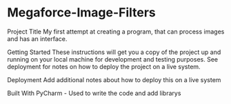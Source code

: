 # Megaforce-Image-Filters
Project Title
My first attempt at creating a program, that can process images and has an interface.

Getting Started
These instructions will get you a copy of the project up and running on your local machine for development and testing purposes. See deployment for notes on how to deploy the project on a live system.

Deployment
Add additional notes about how to deploy this on a live system

Built With
PyCharm - Used to write the code and add librarys
